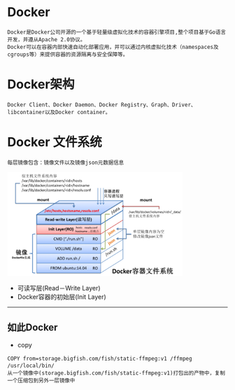 # Docker
```
Docker是Docker公司开源的一个基于轻量级虚拟化技术的容器引擎项目,整个项目基于Go语言开发，并遵从Apache 2.0协议。
Docker可以在容器内部快速自动化部署应用，并可以通过内核虚拟化技术（namespaces及cgroups等）来提供容器的资源隔离与安全保障等。

```

# Docker架构
```
Docker Client、Docker Daemon、Docker Registry、Graph、Driver、libcontainer以及Docker container。
```

# Docker 文件系统
`每层镜像包含：镜像文件以及镜像json元数据信息`

<img src="https://github.com/r2010shadow/Cookbook/blob/master/docker/img/Docker_fs.png" width=400>

* 可读写层(Read－Write Layer)
* Docker容器的初始层(Init Layer)


---
## 如此Docker
* copy
```
COPY from=storage.bigfish.com/fish/static-ffmpeg:v1 /ffmpeg /usr/local/bin/
从一个镜像中(storage.bigfish.com/fish/static-ffmpeg:v1)打包出的产物中，复制一个压缩包到另外一层镜像中
```
